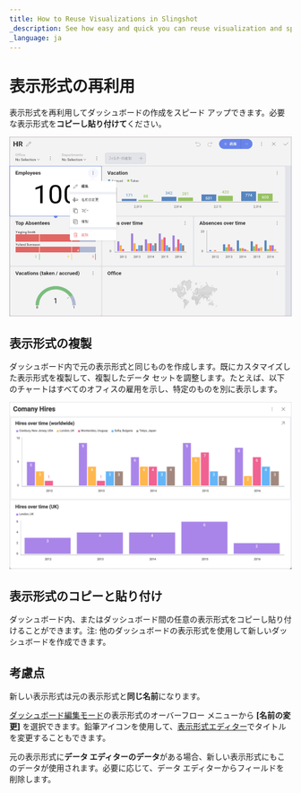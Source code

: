 ```yaml
---
title: How to Reuse Visualizations in Slingshot 
_description: See how easy and quick you can reuse visualization and speed up dashboard creation.
_language: ja
---
```


# 表示形式の再利用

表示形式を再利用してダッシュボードの作成をスピード アップできます。必要な表示形式を**コピーし貼り付けて**ください。

<img src="images/reusing-visualization.png" alt="Overflow menu of a visualization in a dashboard displayed" class="responsive-img"/>

## 表示形式の複製

ダッシュボード内で元の表示形式と同じものを作成します。既にカスタマイズした表示形式を複製して、複製したデータ セットを調整します。たとえば、以下のチャートはすべてのオフィスの雇用を示し、特定のものを別に表示します。

<img src="images/duplicate-visualization.png" alt="Duplicated visualizations" class="responsive-img"/>

## 表示形式のコピーと貼り付け

ダッシュボード内、またはダッシュボード間の任意の表示形式をコピーし貼り付けることができます。注: 他のダッシュボードの表示形式を使用して新しいダッシュボードを作成できます。

## 考慮点

新しい表示形式は元の表示形式と**同じ名前**になります。

[ダッシュボード編集モード](../dashboards/overview.html)の表示形式のオーバーフロー メニューから **[名前の変更]** を選択できます。鉛筆アイコンを使用して、[表示形式エディター](../data-visualizations/visualizations-editor.html)でタイトルを変更することもできます。

元の表示形式に**データ エディターのデータ**がある場合、新しい表示形式にもこのデータが使用されます。必要に応じて、データ エディターからフィールドを削除します。
